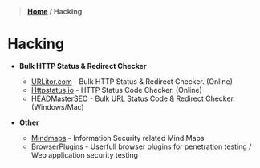 > **[Home](https://github.com/RakeshKengale/Bookmark)  /  Hacking**
# Hacking

- __Bulk HTTP Status & Redirect Checker__
  - [URLitor.com](http://www.urlitor.com) - Bulk HTTP Status & Redirect Checker. (Online)
  - [Httpstatus.io](https://httpstatus.io) - HTTP Status Code Checker. (Online)
  - [HEADMasterSEO](https://headmasterseo.com/download) - Bulk URL Status Code & Redirect Checker. (Windows/Mac)


- __Other__
  - [Mindmaps](https://www.amanhardikar.com/mindmaps.html) - Information Security related Mind Maps
  - [BrowserPlugins](https://www.amanhardikar.com/mindmaps/BrowserPlugins.html) - Userfull browser plugins for penetration testing / Web application security testing
